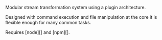 Modular stream transformation system using a plugin architecture.

Designed with command execution and file manipulation at the core it is flexible enough for many common tasks.

Requires [node][] and [npm][].
